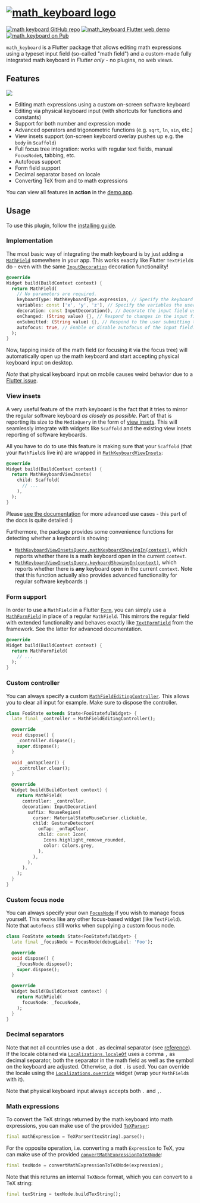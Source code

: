 # [![math_keyboard logo][logo]][demo]

[![math keyboard GitHub repo][repo shield]][repo]
[![math_keyboard Flutter web demo][demo shield]][demo]
[![math_keyboard on Pub][pub shield]][pub]

`math_keyboard` is a Flutter package that allows editing math expressions using a typeset input
field (so-called "math field") and a custom-made fully integrated math keyboard in _Flutter only_ -
no plugins, no web views.

## Features

[![](https://i.imgur.com/FYl1TqF.png)][demo]

* Editing math expressions using a custom on-screen software keyboard
* Editing via physical keyboard input (with shortcuts for functions and constants)
* Support for both number and expression mode
* Advanced operators and trigonometric functions (e.g. `sqrt`, `ln`, `sin`, etc.)
* View insets support (on-screen keyboard overlay pushes up e.g. the `body` in `Scaffold`)
* Full focus tree integration: works with regular text fields, manual `FocusNode`s, tabbing, etc.
* Autofocus support
* Form field support
* Decimal separator based on locale
* Converting TeX from and to math expressions

You can view all features **in action** in the [demo app][demo].

## Usage

To use this plugin, follow the [installing guide].

### Implementation

The most basic way of integrating the math keyboard is by just adding a [`MathField`][MathField]
somewhere in your app. This works exactly like Flutter `TextField`s do - even with the same
[`InputDecoration`][InputDecoration] decoration functionality!

```dart
@override
Widget build(BuildContext context) {
  return MathField(
    // No parameters are required.
    keyboardType: MathKeyboardType.expression, // Specify the keyboard type (expression or number only).
    variables: const ['x', 'y', 'z'], // Specify the variables the user can use (only in expression mode).
    decoration: const InputDecoration(), // Decorate the input field using the familiar InputDecoration.
    onChanged: (String value) {}, // Respond to changes in the input field.
    onSubmitted: (String value) {}, // Respond to the user submitting their input.
    autofocus: true, // Enable or disable autofocus of the input field.
  );
}
```

Now, tapping inside of the math field (or focusing it via the focus tree) will automatically open
up the math keyboard and start accepting physical keyboard input on desktop.

*Note* that physical keyboard input on mobile causes weird behavior due to a [Flutter issue](https://github.com/flutter/flutter/issues/44681).

### View insets

A very useful feature of the math keyboard is the fact that it tries to mirror the regular software
keyboard *as closely as possible*. Part of that is reporting its size to the `MediaQuery` in the
form of [view insets]. This will seamlessly integrate with widgets like `Scaffold` and the existing
view insets reporting of software keyboards.

All you have to do to use this feature is making sure that your `Scaffold` (that your `MathField`s
live in) are wrapped in [`MathKeyboardViewInsets`][MathKeyboardViewInsets]:

```dart
@override
Widget build(BuildContext context) {
  return MathKeyboardViewInsets(
    child: Scaffold(
      // ...
    ),
  );
}
```

Please [see the documentation][MathKeyboardViewInsets] for more advanced use cases - this part of
the docs is quite detailed :)

Furthermore, the package provides some convenience functions for detecting whether a keyboard
is showing:

* [`MathKeyboardViewInsetsQuery.mathKeyboardShowingIn(context)`][mathKeyboardShowingIn],
  which reports whether there is a math keyboard open in the current `context`.
* [`MathKeyboardViewInsetsQuery.keyboardShowingIn(context)`][keyboardShowingIn],
  which reports whether there is **any** keyboard open in the current `context`. Note that this
  function actually also provides advanced functionality for regular software keyboards :)

### Form support

In order to use a `MathField` in a Flutter [`Form`][Form], you can simply use a
[`MathFormField`][MathFormField] in place of a regular `MathField`. This mirrors the regular field
with extended functionality and behaves exactly like [`TextFormField`][TextFormField] from the
framework. See the latter for advanced documentation.

```dart
@override
Widget build(BuildContext context) {
  return MathFormField(
    // ...
  );
}
```

### Custom controller

You can always specify a custom [`MathFieldEditingController`][MathFieldEditingController]. This
allows you to clear all input for example. Make sure to dispose the controller.

```dart
class FooState extends State<FooStatefulWidget> {
  late final _controller = MathFieldEditingController();

  @override
  void dispose() {
    _controller.dispose();
    super.dispose();
  }

  void _onTapClear() {
    _controller.clear();
  }

  @override
  Widget build(BuildContext context) {
    return MathField(
      controller: _controller,
      decoration: InputDecoration(
        suffix: MouseRegion(
          cursor: MaterialStateMouseCursor.clickable,
          child: GestureDetector(
            onTap: _onTapClear,
            child: const Icon(
              Icons.highlight_remove_rounded,
              color: Colors.grey,
            ),
          ),
        ),
      ),
    );
  }
}
```

### Custom focus node

You can always specify your own [`FocusNode`][FocusNode] if you wish to manage focus yourself. This
works like any other focus-based widget (like `TextField`). Note that `autofocus` still works when
supplying a custom focus node.

```dart
class FooState extends State<FooStatefulWidget> {
  late final _focusNode = FocusNode(debugLabel: 'Foo');

  @override
  void dispose() {
    _focusNode.dispose();
    super.dispose();
  }

  @override
  Widget build(BuildContext context) {
    return MathField(
      focusNode: _focusNode,
    );
  }
}
```

### Decimal separators

Note that not all countries use a dot `.` as decimal separator (see [reference][decimal separators]).
If the locale obtained via [`Localizations.localeOf`][localeOf] uses a comma `,` as decimal
separator, both the separator in the math field as well as the symbol on the keyboard are adjusted.
Otherwise, a dot `.` is used. You can override the locale using the
[`Localizations.override`][Localizations override] widget (wrap your `MathField`s with it).

Note that physical keyboard input always accepts both `.` and `,`.

### Math expressions

To convert the TeX strings returned by the math keyboard into math expressions, you can make use
of the provided [`TeXParser`][TeXParser]:

```dart
final mathExpression = TeXParser(texString).parse();
```

For the opposite operation, i.e. converting a math `Expression` to TeX, you can make use
of the provided [`convertMathExpressionToTeXNode`][convertMathExpressionToTeXNode]:

```dart
final texNode = convertMathExpressionToTeXNode(expression);
```

Note that this returns an internal `TeXNode` format, which you can convert to a TeX string:

```dart
final texString = texNode.buildTexString();
```

[logo]: https://user-images.githubusercontent.com/19204050/120233149-ab27a980-c244-11eb-8a7e-0bc6cd3fd607.png
[repo]: https://github.com/simpleclub/math_keyboard
[repo shield]: https://img.shields.io/github/stars/simpleclub/math_keyboard?style=social
[demo]: https://simpleclub.github.io/math_keyboard
[demo shield]: https://img.shields.io/badge/math_keyboard-demo-FFC107
[pub shield]: https://img.shields.io/pub/v/math_keyboard.svg
[pub]: https://pub.dev/packages/math_keyboard
[installing guide]: https://pub.dev/packages/math_keyboard/install
[InputDecoration]: https://api.flutter.dev/flutter/material/InputDecoration-class.html
[MathField]: https://pub.dev/documentation/math_keyboard/latest/math_keyboard/MathField-class.html
[MathFieldEditingController]: https://pub.dev/documentation/math_keyboard/latest/math_keyboard/MathFieldEditingController-class.html
[MathKeyboardViewInsets]: https://pub.dev/documentation/math_keyboard/latest/math_keyboard/MathKeyboardViewInsets-class.html
[mathKeyboardShowingIn]: https://pub.dev/documentation/math_keyboard/latest/math_keyboard/MathKeyboardViewInsetsQuery/mathKeyboardShowingIn.html
[keyboardShowingIn]: https://pub.dev/documentation/math_keyboard/latest/math_keyboard/MathKeyboardViewInsetsQuery/keyboardShowingIn.html
[view insets]: https://api.flutter.dev/flutter/widgets/MediaQueryData/viewInsets.html
[Form]: https://api.flutter.dev/flutter/widgets/Form-class.html
[TextFormField]: https://api.flutter.dev/flutter/material/TextFormField-class.html
[MathFormField]: https://pub.dev/documentation/math_keyboard/latest/math_keyboard/MathFormField-class.html
[FocusNode]: https://api.flutter.dev/flutter/widgets/FocusNode-class.html
[decimal separators]: https://en.wikipedia.org/wiki/Decimal_separator#Countries_using_decimal_comma
[localeOf]: https://api.flutter.dev/flutter/widgets/Localizations/localeOf.html
[Localizations override]: https://api.flutter.dev/flutter/widgets/Localizations/Localizations.override.html
[TeXParser]: https://pub.dev/documentation/math_keyboard/latest/math_keyboard/TeXParser-class.html
[convertMathExpressionToTeXNode]: https://pub.dev/documentation/math_keyboard/latest/math_keyboard/convertMathExpressionToTeXNode.html
